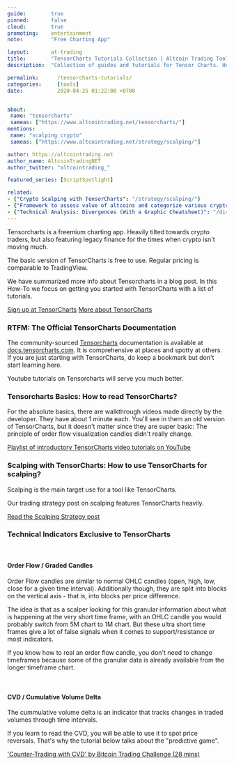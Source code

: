 ```yaml
---
guide:        true
pinned:       false
cloud:        true
promoting:    entertainment
note:         "Free Charting App"

layout:       at-trading
title:        "TensorCharts Tutorials Collection | Altcoin Trading Tools and Strategies"
description:  "Collection of guides and tutorials for Tensor Charts. How to read them, what to use them for, how to scalp crypto with Tensorcharts."

permalink:      /tensorcharts-tutorials/
categories:     [tools]
date:           2020-04-25 01:22:00 +0700


about:
 name: "tensorcharts"
 sameas: ["https://www.altcointrading.net/tensorcharts/"]
mentions:
 name: "scalping crypto"
 sameas: ["https://www.altcointrading.net/strategy/scalping/"]

author: https://altcointrading.net
author_name: AltcoinTradingNET
author_twitter: "altcointrading_"

featured_series: [ScriptSpotlight]

related:
- {"Crypto Scalping with TensorCharts": "/strategy/scalping/"}
- {"Framework to assess value of altcoins and categorize various cryptocurrencies": "/value/"}
- {"Technical Analysis: Divergences (With a Graphic Cheatsheet)": "/divergences/"}
---
```


Tensorcharts is a freemium charting app. Heavily tilted towards crypto traders, but also featuring legacy finance for the times when crypto isn't moving much.

The basic version of TensorCharts is free to use. Regular pricing is comparable to TradingView.

We have summarized more info about Tensorcharts in a blog post. In this How-To we focus on getting you started with TensorCharts with a list of tutorials.

<a href="https://bit.ly/2VAd6YG" class="btn">Sign up at TensorCharts</a>&nbsp;<a href="/tensorcharts/" class="btn">More about TensorCharts</a>

### RTFM: The Official TensorCharts Documentation

The community-sourced [Tensorcharts](https://bit.ly/2VAd6YG) documentation is available at [docs.tensorcharts.com](https://docs.tensorcharts.com). It is comprehensive at places and spotty at others. If you are just starting with TensorCharts, do keep a bookmark but don't start learning here.

Youtube tutorials on Tensorcharts will serve you much better.

### Tensorcharts Basics: How to read TensorCharts?

For the absolute basics, there are walkthrough videos made directly by the developer. They have about 1 minute each. You'll see in them an old version of TensorCharts, but it doesn't matter since they are super basic: The principle of order flow visualization candles didn't really change.

[Playlist of introductory TensorCharts video tutorials on YouTube](https://www.youtube.com/watch?v=YZCUMtV8rBU&list=PLV2igM-bP06wcjn5J2Msu9nI3VYhvhu6T)


<article class="">
           <amp-youtube
                  data-videoid="YZCUMtV8rBU"
                  layout="responsive"
                  width="700" height="360">
           </amp-youtube>
</article>

### Scalping with TensorCharts: How to use TensorCharts for scalping?

Scalping is the main target use for a tool like TensorCharts.

Our trading strategy post on scalping features TensorCharts heavily.


<a href="/strategy/scalping/" class="btn">Read the Scalping Strategy post</a>

### Technical Indicators Exclusive to TensorCharts

&nbsp;

#### Order Flow / Graded Candles

Order Flow candles are similar to normal OHLC candles (open, high, low, close for a given time interval). Additionally though, they are split into blocks on the vertical axis - that is, into blocks per price difference.

The idea is that as a scalper looking for this granular information about what is happening at the very short time frame, with an OHLC candle you would probably switch from 5M chart to 1M chart. But these ultra short time frames give a lot of false signals when it comes to support/resistance or most indicators.

If you know how to real an order flow candle, you don't need to change timeframes because some of the granular data is already available from the longer timeframe chart.

<article class="">
  <amp-youtube
            data-videoid="d125WyqFO24"
            layout="responsive"
            width="700" height="360">
  </amp-youtube>
</article>

&nbsp;

#### CVD / Cumulative Volume Delta

The cummulative volume delta is an indicator that tracks changes in traded volumes through time intervals.

If you learn to read the CVD, you will be able to use it to spot price reversals. That's why the tutorial below talks about the "predictive game".

['Counter-Trading with CVD' by Bitcoin Trading Challenge (28 mins)](https://www.youtube.com/watch?v=gj-zxO-ZnSU)

<article class="">
           <amp-youtube
                  data-videoid="gj-zxO-ZnSU"
                  layout="responsive"
                  width="700" height="360">
           </amp-youtube>
</article>
